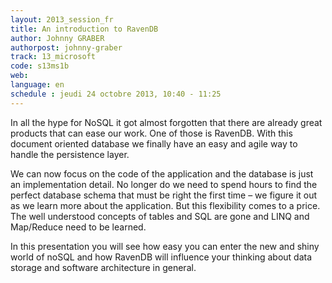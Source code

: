 ```yaml
---
layout: 2013_session_fr
title: An introduction to RavenDB
author: Johnny GRABER
authorpost: johnny-graber
track: 13_microsoft
code: s13ms1b
web: 
language: en
schedule : jeudi 24 octobre 2013, 10:40 - 11:25
---
```


In all the hype for NoSQL it got almost forgotten that there are already great products that can ease our work. One of those is RavenDB. With this document oriented database we finally have an easy and agile way to handle the persistence layer.

We can now focus on the code of the application and the database is just an implementation detail. No longer do we need to spend hours to find the perfect database schema that must be right the first time – we figure it out as we learn more about the application. But this flexibility comes to a price. The well understood concepts of tables and SQL are gone and LINQ and Map/Reduce need to be learned.

In this presentation you will see how easy you can enter the new and shiny world of noSQL and how RavenDB will influence your thinking about data storage and software architecture in general. 
